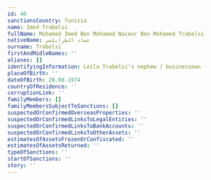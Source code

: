 ```yaml
---
id: 40
sanctionsCountry: Tunisia
name: Imed Trabelsi
fullName: Mohamed Imed Ben Mohamed Naceur Ben Mohamed Trabelsi
nativeName: عماد الطرابلسي
surname: Trabelsi
firstAndMidleNames: ''
aliases: []
identifyingInformation: Leila Trabelsi's nephew / businessman
placeOfBirth: ''
dateOfBirth: 26.08.1974
countryOfResidence: ''
corruptionLink: ''
familyMembers: []
familyMembersSubjectToSanctions: []
suspectedOrConfirmedOverseasProperties: ''
suspectedOrConfirmedLinksToLegalEntities: ''
suspectedOrConfirmedLinksToBankAccounts: ''
suspectedOrConfirmedLinksToOtherAssets: ''
estimatesOfAssetsFrozenOrConfiscated: ''
estimatesOfAssetsReturned: ''
typeOfSanctions: ''
startOfSanctions: ''
story: ''
---
```

